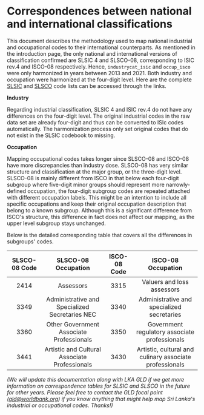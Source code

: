 # Correspondences between national and international classifications

This document describes the methodology used to map national industrial and occupational codes to their international counterparts. As mentioned in the introduction page, the only national and international versions of classification confirmed are SLSIC 4 and SLSCO-08, corresponding to ISIC rev.4 and ISCO-08 respectively. Hence, `industrycat_isic` and `occup_isco` were only harmonized in years between 2013 and 2021. Both industry and occupation were harmonized at the four-digit level. Here are the complete [SLSIC](utilities/isic_isco/SLSIC_4.xlsx) and [SLSCO](utilities/isic_isco/SLSCO_08.xlsx) code lists can be accessed through the links. 

**Industry**

Regarding industrial classification, SLSIC 4 and ISIC rev.4 do not have any differences on the four-digit level. The original industrial codes in the raw data set are already four-digit and thus can be converted to ISIc codes automatically. The harmonization process only set original codes that do not exist in the SLSIC codebook to missing.  

**Occupation**

Mapping occupational codes takes longer since SLSCO-08 and ISCO-08 have more discrepancies than industry dose. SLSCO-08 has very similar structure and classification at the major group, or the three-digit level. SLSCO-08 is mainly different from ISCO in that below each four-digit subgroup where five-digit minor groups should represent more narrowly-defined occupation, the four-digit subgroup codes are repeated attached with different occupation labels. This might be an intention to include all specific occupations and keep their original occupation description that belong to a known subgroup. Although this is a significant difference from ISCO's structure, this difference in fact does not affect our mapping, as the upper level subgroup stays unchanged.

Below is the detailed corresponding table that covers all the differences in subgroups' codes. 

| **SLSCO-08 Code**	| **SLSCO-08 Occupation**	| **ISCO-08 Code**	| **ISCO-08 Occupation**	|
|:----:|:---------:|:----:|:--------------------------:|	 	
| 2414 | Assessors | 3315 | Valuers and loss assessors |
| 3349 | Administrative and Specialized Secretaries NEC | 3340 | Administrative and specialized secretaries |
| 3360 | Other Government Associate Professionals | 3350 | Government regulatory associate professionals |
| 3441 | Artistic and Cultural Associate Professionals | 3430 | Artistic, cultural and culinary associate professionals |

*(We will update this documentation along with LKA GLD if we get more information on correspondence tables for SLSIC and SLSCO in the future for other years. Please feel free to contact the GLD focal point (gld@worldbank.org) if you know anything that might help map Sri Lanka's industrial or occupational codes. Thanks!)*
